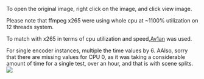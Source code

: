 To open the original image, right click on the image, and click view image.

Please note that ffmpeg x265 were using whole cpu at ~1100% utilization on 12 threads system.

To match with x265 in terms of cpu utilization and speed,[Av1an](https://github.com/master-of-zen/Av1an) was used.

For single encoder instances, multiple the time values by 6.
AAlso, sorry that there are missing values for CPU 0, as it was taking a considerable amount of time for a single test, over an hour, and that is with scene splits.
![](https://github.com/master-of-zen/AV1-benchmarks/blob/master/06.05.2020%20AOM%20RAV1E%20X265/Figure_1.png)
